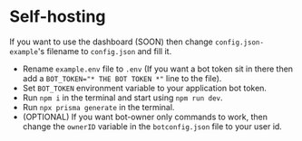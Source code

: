 # Self-hosting
If you want to use the dashboard (SOON) then change `config.json-example`'s filename to `config.json` and fill it.
- Rename `example.env` file to `.env` (If you want a bot token sit in there then add a `BOT_TOKEN="* THE BOT TOKEN *"` line to the file).
- Set `BOT_TOKEN` environment variable to your application bot token.
- Run `npm i` in the terminal and start using `npm run dev`.
- Run `npx prisma generate` in the terminal.
- (OPTIONAL) If you want bot-owner only commands to work, then change the `ownerID` variable in the `botconfig.json` file to your user id.
